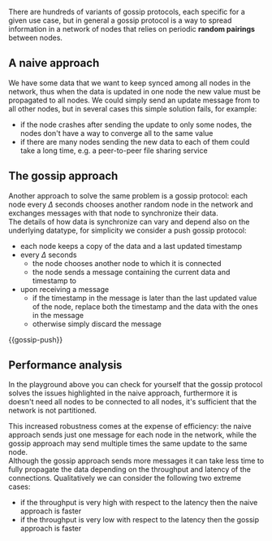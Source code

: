 There are hundreds of variants of gossip protocols, each specific for a given use case, but in general a gossip protocol is a way to spread information in a network of nodes that relies on periodic **random pairings** between nodes.

## A naive approach

We have some data that we want to keep synced among all nodes in the network, thus when the data is updated in one node <square class="blue"></square> the new value must be propagated to all nodes. We could simply send an update message from <square class="blue"></square> to all other nodes, but in several cases this simple solution fails, for example:

-   if the node <square class="blue"></square> crashes after sending the update to only some nodes, the nodes don't have a way to converge all to the same value
-   if there are many nodes sending the new data to each of them could take a long time, e.g. a peer-to-peer file sharing service

## The gossip approach

Another approach to solve the same problem is a gossip protocol: each node every $\Delta$ seconds chooses another random node in the network and exchanges messages with that node to synchronize their data.  
The details of how data is synchronize can vary and depend also on the underlying datatype, for simplicity we consider a push gossip protocol:

-   each node keeps a copy of the data and a last updated timestamp
-   every $\Delta$ seconds
    -   the node chooses another node <square class="green"></square> to which it is connected
    -   the node sends a message <dot class="green"></dot> containing the current data and timestamp to <square class="green"></square>
-   upon receiving a message <dot class="green"></dot>
    -   if the timestamp in the message is later than the last updated value of the node, replace both the timestamp and the data with the ones in the message
    -   otherwise simply discard the message

{{gossip-push}}

## Performance analysis

In the playground above you can check for yourself that the gossip protocol solves the issues highlighted in the naive approach, furthermore it is doesn't need all nodes to be connected to all nodes, it's sufficient that the network is not partitioned.

This increased robustness comes at the expense of efficiency: the naive approach sends just one message for each node in the network, while the gossip approach may send multiple times the same update to the same node.  
Although the gossip approach sends more messages it can take less time to fully propagate the data depending on the throughput and latency of the connections. Qualitatively we can consider the following two extreme cases:

-   if the throughput is very high with respect to the latency then the naive approach is faster
-   if the throughput is very low with respect to the latency then the gossip approach is faster
